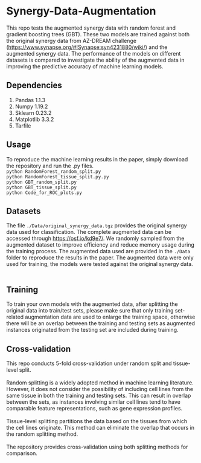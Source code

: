 # Synergy-Data-Augmentation
This repo tests the augmented synergy data with random forest and gradient boosting trees (GBT). 
These two models are trained against both the original synergy data from AZ-DREAM challenge (https://www.synapse.org/#!Synapse:syn4231880/wiki/) and
the augmented synergy data. The performance of the models on different datasets is compared to investigate the ability of the augmented data in improving the predictive accuracy of machine learning models.
## Dependencies
1. Pandas 1.1.3
2. Numpy 1.19.2
3. Sklearn 0.23.2
4. Matplotlib 3.3.2
5. Tarfile
## Usage
To reproduce the machine learning results in the paper, simply download the repository and run the .py files. <br />
```python RandomForest_random_split.py```<br />
```python RandomForest_tissue_split.py.py```<br />
```python GBT_random_split.py```<br />
```python GBT_tissue_split.py```<br />
```python Code_for_ROC_plots.py```<br />
## Datasets
The file ```./Data/original_synergy_data.tgz``` provides the original synergy data used for classification. The complete augmented data can be accessed through https://osf.io/kd9e7/. We randomly sampled from the augmented dataset to improve efficiency and reduce memory usage during the training process. The augmented data used are provided in the ```./Data``` folder to reproduce the results in the paper. The augmented data were only used for training, the models were tested against the original synergy data. <br />
<br />
## Training
To train your own models with the augmented data, after splitting the original data into train/test sets, please make sure that only training set-related augmentation data are used to enlarge the training space, otherwise there will be an overlap between the training and testing sets as augmented instances originated from the testing set are included during training.
## Cross-validation
This repo conducts 5-fold cross-validation under random split and tissue-level split.<br />
<br />
Random splitting is a widely adopted method in machine learning literature. However, it does not consider the possibility of including cell lines from the same tissue in both the training and testing sets. This can result in overlap between the sets, as instances involving similar cell lines tend to have comparable feature representations, such as gene expression profiles.<br />
<br />
Tissue-level splitting partitions the data based on the tissues from which the cell lines originate. This method can eliminate the overlap that occurs in the random splitting method.<br />
<br />
The repository provides cross-validation using both splitting methods for comparison.

